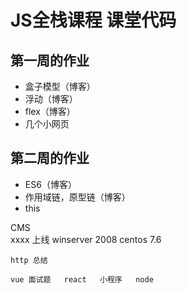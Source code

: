 # JS全栈课程 课堂代码

## 第一周的作业
- 盒子模型（博客）
- 浮动（博客）
- flex（博客）
- 几个小网页

## 第二周的作业
- ES6（博客）
- 作用域链，原型链（博客）
- this







CMS  
	xxxx 
	上线 
		winserver 2008 
		centos  7.6  
			
	http 总结 
	
	vue 面试题   react   小程序   node










